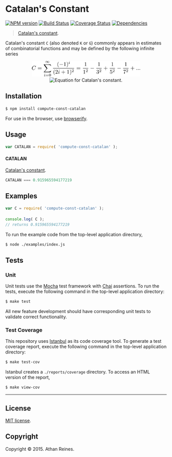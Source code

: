 Catalan's Constant
===
[![NPM version][npm-image]][npm-url] [![Build Status][travis-image]][travis-url] [![Coverage Status][coveralls-image]][coveralls-url] [![Dependencies][dependencies-image]][dependencies-url]

> [Catalan's constant](http://en.wikipedia.org/wiki/Catalan%27s_constant).

Catalan's constant `C` (also denoted `K` or `G`) commonly appears in estimates of combinatorial functions and may be defined by the following infinite series

<div align="center">
	<img src="https://github.com/compute-io/const-catalan/blob/master/docs/img/eqn.png" alt="Equation for Catalan's constant." height="48px">
	<br>
</div>

<div class="equation" align="center" data-raw-text="C = \sum_{n=0}^{\infty} \frac{(-1)^{n}}{(2n+1)^2} = \frac{1}{1^2} - \frac{1}{3^2} + \frac{1}{5^2} - \frac{1}{7^2} + \cdots \! " data-equation=“eq:catalan_constant>
	<img src="https://cdn.rawgit.com/compute-io/cosine-distance/e749d08c4307235ab3f26fa8ff75363183293c39/docs/img/eqn.svg" alt="Equation for Catalan's constant.">
	<br>
</div>



## Installation

``` bash
$ npm install compute-const-catalan
```

For use in the browser, use [browserify](https://github.com/substack/node-browserify).


## Usage

``` javascript
var CATALAN = require( 'compute-const-catalan' );
```

#### CATALAN

[Catalan's constant](http://en.wikipedia.org/wiki/Catalan%27s_constant).

``` javascript
CATALAN === 0.915965594177219
```


## Examples

``` javascript
var C = require( 'compute-const-catalan' );

console.log( C );
// returns 0.915965594177219
```

To run the example code from the top-level application directory,

``` bash
$ node ./examples/index.js
```


## Tests

### Unit

Unit tests use the [Mocha](http://mochajs.org/) test framework with [Chai](http://chaijs.com) assertions. To run the tests, execute the following command in the top-level application directory:

``` bash
$ make test
```

All new feature development should have corresponding unit tests to validate correct functionality.


### Test Coverage

This repository uses [Istanbul](https://github.com/gotwarlost/istanbul) as its code coverage tool. To generate a test coverage report, execute the following command in the top-level application directory:

``` bash
$ make test-cov
```

Istanbul creates a `./reports/coverage` directory. To access an HTML version of the report,

``` bash
$ make view-cov
```


---
## License

[MIT license](http://opensource.org/licenses/MIT).


## Copyright

Copyright &copy; 2015. Athan Reines.


[npm-image]: http://img.shields.io/npm/v/compute-const-catalan.svg
[npm-url]: https://npmjs.org/package/compute-const-catalan

[travis-image]: http://img.shields.io/travis/compute-io/const-catalan/master.svg
[travis-url]: https://travis-ci.org/compute-io/const-catalan

[coveralls-image]: https://img.shields.io/coveralls/compute-io/const-catalan/master.svg
[coveralls-url]: https://coveralls.io/r/compute-io/const-catalan?branch=master

[dependencies-image]: http://img.shields.io/david/compute-io/const-catalan.svg
[dependencies-url]: https://david-dm.org/compute-io/const-catalan

[dev-dependencies-image]: http://img.shields.io/david/dev/compute-io/const-catalan.svg
[dev-dependencies-url]: https://david-dm.org/dev/compute-io/const-catalan

[github-issues-image]: http://img.shields.io/github/issues/compute-io/const-catalan.svg
[github-issues-url]: https://github.com/compute-io/const-catalan/issues
